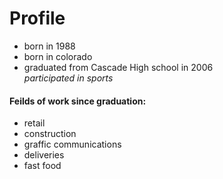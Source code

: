 

  <body>
    <h1>Profile</h1>
    <ul>
    	<li>born in 1988</li>
        <li>born in colorado</li>
        <li>graduated from Cascade High school in 2006<br /><i>participated in sports</i></li>
	</ul>
    <h4>Feilds of work since graduation:</h4>
      <ul>
        <li>retail</li>
        <li>construction</li>
        <li>graffic communications</li>
        <li>deliveries</li>
        <li>fast food</li>
        </ul>
  </body>
